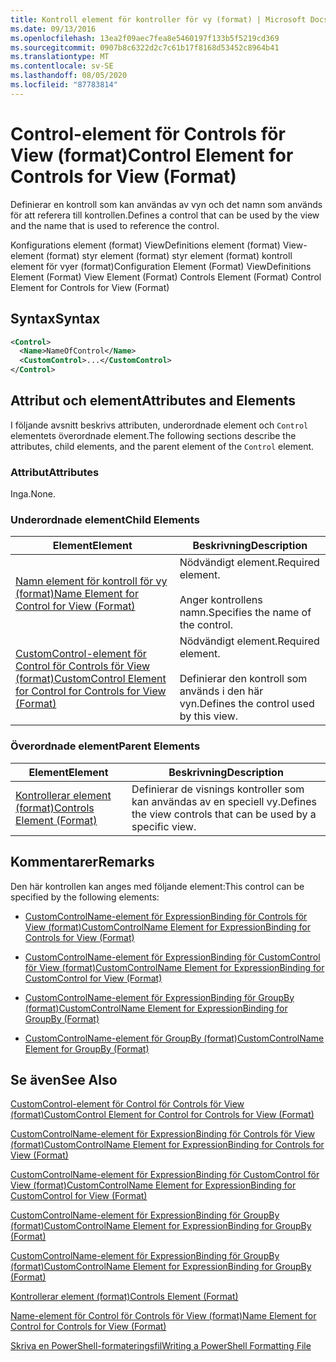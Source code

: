 ```yaml
---
title: Kontroll element för kontroller för vy (format) | Microsoft Docs
ms.date: 09/13/2016
ms.openlocfilehash: 13ea2f09aec7fea8e5460197f133b5f5219cd369
ms.sourcegitcommit: 0907b8c6322d2c7c61b17f8168d53452c8964b41
ms.translationtype: MT
ms.contentlocale: sv-SE
ms.lasthandoff: 08/05/2020
ms.locfileid: "87783814"
---
```

# <a name="control-element-for-controls-for-view--format"></a><span data-ttu-id="acdb3-102">Control-element för Controls för View  (format)</span><span class="sxs-lookup"><span data-stu-id="acdb3-102">Control Element for Controls for View  (Format)</span></span>

<span data-ttu-id="acdb3-103">Definierar en kontroll som kan användas av vyn och det namn som används för att referera till kontrollen.</span><span class="sxs-lookup"><span data-stu-id="acdb3-103">Defines a control that can be used by the view and the name that is used to reference the control.</span></span>

<span data-ttu-id="acdb3-104">Konfigurations element (format) ViewDefinitions element (format) View-element (format) styr element (format) styr element (format) kontroll element för vyer (format)</span><span class="sxs-lookup"><span data-stu-id="acdb3-104">Configuration Element (Format) ViewDefinitions Element (Format) View Element (Format) Controls Element (Format) Control Element for Controls for View (Format)</span></span>

## <a name="syntax"></a><span data-ttu-id="acdb3-105">Syntax</span><span class="sxs-lookup"><span data-stu-id="acdb3-105">Syntax</span></span>

```xml
<Control>
  <Name>NameOfControl</Name>
  <CustomControl>...</CustomControl>
</Control>
```

## <a name="attributes-and-elements"></a><span data-ttu-id="acdb3-106">Attribut och element</span><span class="sxs-lookup"><span data-stu-id="acdb3-106">Attributes and Elements</span></span>

<span data-ttu-id="acdb3-107">I följande avsnitt beskrivs attributen, underordnade element och `Control` elementets överordnade element.</span><span class="sxs-lookup"><span data-stu-id="acdb3-107">The following sections describe the attributes, child elements, and the parent element of the `Control` element.</span></span>

### <a name="attributes"></a><span data-ttu-id="acdb3-108">Attribut</span><span class="sxs-lookup"><span data-stu-id="acdb3-108">Attributes</span></span>

<span data-ttu-id="acdb3-109">Inga.</span><span class="sxs-lookup"><span data-stu-id="acdb3-109">None.</span></span>

### <a name="child-elements"></a><span data-ttu-id="acdb3-110">Underordnade element</span><span class="sxs-lookup"><span data-stu-id="acdb3-110">Child Elements</span></span>

|<span data-ttu-id="acdb3-111">Element</span><span class="sxs-lookup"><span data-stu-id="acdb3-111">Element</span></span>|<span data-ttu-id="acdb3-112">Beskrivning</span><span class="sxs-lookup"><span data-stu-id="acdb3-112">Description</span></span>|
|-------------|-----------------|
|[<span data-ttu-id="acdb3-113">Namn element för kontroll för vy (format)</span><span class="sxs-lookup"><span data-stu-id="acdb3-113">Name Element for Control for View (Format)</span></span>](./name-element-for-control-for-controls-for-view-format.md)|<span data-ttu-id="acdb3-114">Nödvändigt element.</span><span class="sxs-lookup"><span data-stu-id="acdb3-114">Required element.</span></span><br /><br /> <span data-ttu-id="acdb3-115">Anger kontrollens namn.</span><span class="sxs-lookup"><span data-stu-id="acdb3-115">Specifies the name of the control.</span></span>|
|[<span data-ttu-id="acdb3-116">CustomControl-element för Control för Controls för View (format)</span><span class="sxs-lookup"><span data-stu-id="acdb3-116">CustomControl Element for Control for Controls for View (Format)</span></span>](./customcontrol-element-for-control-for-controls-for-view-format.md)|<span data-ttu-id="acdb3-117">Nödvändigt element.</span><span class="sxs-lookup"><span data-stu-id="acdb3-117">Required element.</span></span><br /><br /> <span data-ttu-id="acdb3-118">Definierar den kontroll som används i den här vyn.</span><span class="sxs-lookup"><span data-stu-id="acdb3-118">Defines the control used by this view.</span></span>|

### <a name="parent-elements"></a><span data-ttu-id="acdb3-119">Överordnade element</span><span class="sxs-lookup"><span data-stu-id="acdb3-119">Parent Elements</span></span>

|<span data-ttu-id="acdb3-120">Element</span><span class="sxs-lookup"><span data-stu-id="acdb3-120">Element</span></span>|<span data-ttu-id="acdb3-121">Beskrivning</span><span class="sxs-lookup"><span data-stu-id="acdb3-121">Description</span></span>|
|-------------|-----------------|
|[<span data-ttu-id="acdb3-122">Kontrollerar element (format)</span><span class="sxs-lookup"><span data-stu-id="acdb3-122">Controls Element (Format)</span></span>](./controls-element-for-view-format.md)|<span data-ttu-id="acdb3-123">Definierar de visnings kontroller som kan användas av en speciell vy.</span><span class="sxs-lookup"><span data-stu-id="acdb3-123">Defines the view controls that can be used by a specific view.</span></span>|

## <a name="remarks"></a><span data-ttu-id="acdb3-124">Kommentarer</span><span class="sxs-lookup"><span data-stu-id="acdb3-124">Remarks</span></span>

<span data-ttu-id="acdb3-125">Den här kontrollen kan anges med följande element:</span><span class="sxs-lookup"><span data-stu-id="acdb3-125">This control can be specified by the following elements:</span></span>

- [<span data-ttu-id="acdb3-126">CustomControlName-element för ExpressionBinding för Controls för View (format)</span><span class="sxs-lookup"><span data-stu-id="acdb3-126">CustomControlName Element for ExpressionBinding for Controls for View (Format)</span></span>](./customcontrolname-element-for-expressionbinding-for-controls-for-view-format.md)

- [<span data-ttu-id="acdb3-127">CustomControlName-element för ExpressionBinding för CustomControl för View (format)</span><span class="sxs-lookup"><span data-stu-id="acdb3-127">CustomControlName Element for ExpressionBinding for CustomControl for View (Format)</span></span>](./customcontrolname-element-for-expressionbinding-for-customcontrol-for-view-format.md)

- [<span data-ttu-id="acdb3-128">CustomControlName-element för ExpressionBinding för GroupBy (format)</span><span class="sxs-lookup"><span data-stu-id="acdb3-128">CustomControlName Element for ExpressionBinding for GroupBy (Format)</span></span>](./customcontrolname-element-for-expressionbinding-for-groupby-format.md)

- [<span data-ttu-id="acdb3-129">CustomControlName-element för GroupBy (format)</span><span class="sxs-lookup"><span data-stu-id="acdb3-129">CustomControlName Element for GroupBy (Format)</span></span>](./customcontrolname-element-for-groupby-format.md)

## <a name="see-also"></a><span data-ttu-id="acdb3-130">Se även</span><span class="sxs-lookup"><span data-stu-id="acdb3-130">See Also</span></span>

[<span data-ttu-id="acdb3-131">CustomControl-element för Control för Controls för View (format)</span><span class="sxs-lookup"><span data-stu-id="acdb3-131">CustomControl Element for Control for Controls for View (Format)</span></span>](./customcontrol-element-for-control-for-controls-for-view-format.md)

[<span data-ttu-id="acdb3-132">CustomControlName-element för ExpressionBinding för Controls för View (format)</span><span class="sxs-lookup"><span data-stu-id="acdb3-132">CustomControlName Element for ExpressionBinding for Controls for View (Format)</span></span>](./customcontrolname-element-for-expressionbinding-for-controls-for-view-format.md)

[<span data-ttu-id="acdb3-133">CustomControlName-element för ExpressionBinding för CustomControl för View (format)</span><span class="sxs-lookup"><span data-stu-id="acdb3-133">CustomControlName Element for ExpressionBinding for CustomControl for View (Format)</span></span>](./customcontrolname-element-for-expressionbinding-for-customcontrol-for-view-format.md)

[<span data-ttu-id="acdb3-134">CustomControlName-element för ExpressionBinding för GroupBy (format)</span><span class="sxs-lookup"><span data-stu-id="acdb3-134">CustomControlName Element for ExpressionBinding for GroupBy (Format)</span></span>](./customcontrolname-element-for-expressionbinding-for-groupby-format.md)

[<span data-ttu-id="acdb3-135">CustomControlName-element för ExpressionBinding för GroupBy (format)</span><span class="sxs-lookup"><span data-stu-id="acdb3-135">CustomControlName Element for ExpressionBinding for GroupBy (Format)</span></span>](./customcontrolname-element-for-expressionbinding-for-groupby-format.md)

[<span data-ttu-id="acdb3-136">Kontrollerar element (format)</span><span class="sxs-lookup"><span data-stu-id="acdb3-136">Controls Element (Format)</span></span>](./controls-element-for-view-format.md)

[<span data-ttu-id="acdb3-137">Name-element för Control för Controls för View (format)</span><span class="sxs-lookup"><span data-stu-id="acdb3-137">Name Element for Control for Controls for View (Format)</span></span>](./name-element-for-control-for-controls-for-view-format.md)

[<span data-ttu-id="acdb3-138">Skriva en PowerShell-formateringsfil</span><span class="sxs-lookup"><span data-stu-id="acdb3-138">Writing a PowerShell Formatting File</span></span>](./writing-a-powershell-formatting-file.md)
